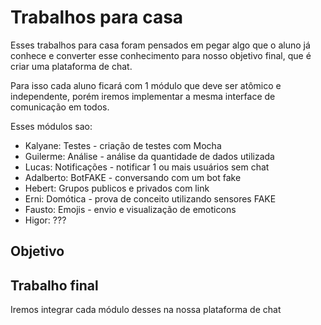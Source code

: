 # Trabalhos para casa

Esses trabalhos para casa foram pensados em pegar algo que o aluno já conhece e converter esse conhecimento para nosso objetivo final, que é criar uma plataforma de chat.

Para isso cada aluno ficará com 1 módulo que deve ser atômico e independente, porém iremos implementar a mesma interface de comunicação em todos.

Esses módulos sao:

- Kalyane: Testes - criação de testes com Mocha 
- Guilerme: Análise - análise da quantidade de dados utilizada
- Lucas: Notificações - notificar 1 ou mais usuários sem chat
- Adalberto: BotFAKE - conversando com um bot fake
- Hebert: Grupos publicos e privados com link
- Erni: Domótica - prova de conceito utilizando sensores FAKE
- Fausto: Emojis - envio e visualização de emoticons
- Higor: ???

## Objetivo



## Trabalho final

Iremos integrar cada módulo desses na nossa plataforma de chat
